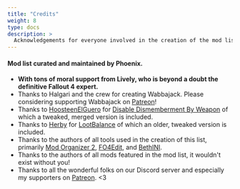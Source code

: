 ```yaml
---
title: "Credits"
weight: 8
type: docs
description: >
  Acknowledgements for everyone involved in the creation of the mod list.
---
```


#### Mod list curated and maintained by Phoenix.

- **With tons of moral support from Lively, who is beyond a doubt the definitive Fallout 4 expert.**
- Thanks to Halgari and the crew for creating Wabbajack. Please considering supporting Wabbajack on [Patreon](https://www.patreon.com/user?u=11907933)!
- Thanks to [HoosteenElGuero](https://www.nexusmods.com/fallout4/users/17506149) for [Disable Dismemberment By Weapon](https://www.nexusmods.com/fallout4/mods/16541) of which a tweaked, merged version is included.
- Thanks to [Herby](https://www.nexusmods.com/fallout4/users/33123946) for [LootBalance](https://www.nexusmods.com/fallout4/mods/41121) of which an older, tweaked version is included.
- Thanks to the authors of all tools used in the creation of this list, primarily [Mod Organizer 2](https://www.nexusmods.com/skyrimspecialedition/mods/6194), [FO4Edit](https://www.nexusmods.com/fallout4/mods/2737), and [BethINI](https://www.nexusmods.com/fallout4/mods/67).
- Thanks to the authors of all mods featured in the mod list, it wouldn't exist without you!
- Thanks to all the wonderful folks on our Discord server and especially my supporters on [Patreon](https://www.patreon.com/thephoenixflavour). <3